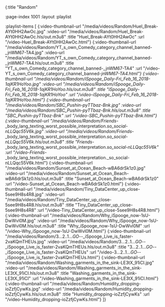 {:title "Random"

:page-index 1001
:layout :playlist


:playlist-items [
    {:video-thumbnail-url "/media/videos/Random/Huel_Break-AYt0HH2AwOc.jpg"
	  :video-url "/media/videos/Random/Huel_Break-AYt0HH2AwOc.hls/out.m3u8"
	  :title "Huel_Break-AYt0HH2AwOc"
	  :url "/video-Huel_Break-AYt0HH2AwOc.html"}
    {:video-thumbnail-url "/media/videos/Random/YT_s_own_Comedy_category_channel_banned-_jnWM67-TA4.jpg"
	  :video-url "/media/videos/Random/YT_s_own_Comedy_category_channel_banned-_jnWM67-TA4.hls/out.m3u8"
	  :title "YT_s_own_Comedy_category_channel_banned-_jnWM67-TA4"
	  :url "/video-YT_s_own_Comedy_category_channel_banned-_jnWM67-TA4.html"}
    {:video-thumbnail-url "/media/videos/Random/iSpooge_Daily_-_Fri_Feb_16_2018-1ajKR1HoYoo.jpg"
	  :video-url "/media/videos/Random/iSpooge_Daily_-_Fri_Feb_16_2018-1ajKR1HoYoo.hls/out.m3u8"
	  :title "iSpooge_Daily_-_Fri_Feb_16_2018-1ajKR1HoYoo"
	  :url "/video-iSpooge_Daily_-_Fri_Feb_16_2018-1ajKR1HoYoo.html"}
    {:video-thumbnail-url "/media/videos/Random/SBC_Pushin-pyTTbaz-Bnk.jpg"
	  :video-url "/media/videos/Random/SBC_Pushin-pyTTbaz-Bnk.hls/out.m3u8"
	  :title "SBC_Pushin-pyTTbaz-Bnk"
	  :url "/video-SBC_Pushin-pyTTbaz-Bnk.html"}
    {:video-thumbnail-url "/media/videos/Random/Friends_-_body_lang_texting_worst_possible_interpretation._so_social-nLLQqc55V6k.jpg"
	  :video-url "/media/videos/Random/Friends_-_body_lang_texting_worst_possible_interpretation._so_social-nLLQqc55V6k.hls/out.m3u8"
	  :title "Friends_-_body_lang_texting_worst_possible_interpretation._so_social-nLLQqc55V6k"
	  :url "/video-Friends_-_body_lang_texting_worst_possible_interpretation._so_social-nLLQqc55V6k.html"}
    {:video-thumbnail-url "/media/videos/Random/Sunset_at_Ocean_Beach-wBA6drSk1z0.jpg"
	  :video-url "/media/videos/Random/Sunset_at_Ocean_Beach-wBA6drSk1z0.hls/out.m3u8"
	  :title "Sunset_at_Ocean_Beach-wBA6drSk1z0"
	  :url "/video-Sunset_at_Ocean_Beach-wBA6drSk1z0.html"}
    {:video-thumbnail-url "/media/videos/Random/Tiny_DataCenter_up_close-5see9H8s4R8.jpg"
	  :video-url "/media/videos/Random/Tiny_DataCenter_up_close-5see9H8s4R8.hls/out.m3u8"
	  :title "Tiny_DataCenter_up_close-5see9H8s4R8"
	  :url "/video-Tiny_DataCenter_up_close-5see9H8s4R8.html"}
    {:video-thumbnail-url "/media/videos/Random/Why_iSpooge_now-1sU-DwWvl0M.jpg"
	  :video-url "/media/videos/Random/Why_iSpooge_now-1sU-DwWvl0M.hls/out.m3u8"
	  :title "Why_iSpooge_now-1sU-DwWvl0M"
	  :url "/video-Why_iSpooge_now-1sU-DwWvl0M.html"}
    {:video-thumbnail-url "/media/videos/Random/3...2..1..._GO_--_iSpooge_Live_is_faster-2vaKQmTHEUs.jpg"
	  :video-url "/media/videos/Random/3...2..1..._GO_--_iSpooge_Live_is_faster-2vaKQmTHEUs.hls/out.m3u8"
	  :title "3...2..1..._GO_--_iSpooge_Live_is_faster-2vaKQmTHEUs"
	  :url "/video-3...2..1..._GO_--_iSpooge_Live_is_faster-2vaKQmTHEUs.html"}
    {:video-thumbnail-url "/media/videos/Random/Washing_garments_in_the_sink-LE3tX_91iCI.jpg"
	  :video-url "/media/videos/Random/Washing_garments_in_the_sink-LE3tX_91iCI.hls/out.m3u8"
	  :title "Washing_garments_in_the_sink-LE3tX_91iCI"
	  :url "/video-Washing_garments_in_the_sink-LE3tX_91iCI.html"}
    {:video-thumbnail-url "/media/videos/Random/Humidity_dropping-ioZzfjCywKs.jpg"
	  :video-url "/media/videos/Random/Humidity_dropping-ioZzfjCywKs.hls/out.m3u8"
	  :title "Humidity_dropping-ioZzfjCywKs"
	  :url "/video-Humidity_dropping-ioZzfjCywKs.html"}
]}
